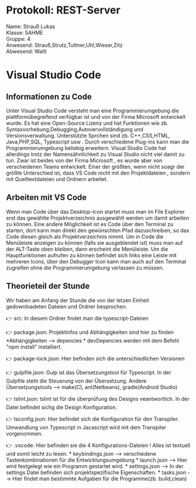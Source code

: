 # Protokoll: REST-Server
Name: Strauß Lukas   
Klasse: 5AHME    
Gruppe: 4    
Anwesend: Strauß,Strutz,Tuttner,Uhl,Wieser,Zitz  
Abwesend: Waltl

# Visual Studio Code
## Informationen zu Code
Unter Visual Studio Code versteht man eine Programmierumgebung die plattformübegreifend verfügbar ist und von der
Firma Microsoft entwickelt wurde. Es hat eine Open-Source Lizenz und hat Funktionen wie zb. Syntaxvorhebung,Debugging,Autovervollständigung und Versionsverwaltung. Unterstützte Sprchen sind zb. C++,CSS,HTML,
Java,PHP,SQL, Typescript usw .
Durch verschiedene Plug-ins kann man die Programmierumgebung beliebig erweitern. Visual Studio Code hat allerdings trotz
der Namensähnlichkeit zu Visual Studio nicht viel damit zu tun. Zwar ist beides von der Firma Microsoft , es wurde aber
von verscheidenen Teams entwickelt. Einer der größten, wenn nicht soagr der größte Unterschied ist, dass VS Code nicht mit 
den Projektdateien , sondern mit Quelltextdateien und Ordnern arbeitet. 


## Arbeiten mit VS Code
Wenn man Code über das Desktop-Icon startet muss man im File Explorer erst das gewählte Projektverzeichnis ausgewählt werden um damit arbeiten zu können. Eine andere Möglichkeit ist es Code über den Terminal zu starten, dort kann man direkt den gewünschten Pfad dazuschreiben, so das Code diesen gleich als Projektverzeichnis nimmt.
Um in Code die Menüleiste anzeigen zu können (falls sie ausgeblendet ist) muss man auf der ALT-Taste oben bleiben, dann erscheint die Menüleiste.
Um die Hauptfunktionen aufrufen zu können befindet sich links eine Leiste mit mehreren Icons, über den Debugger Icon kann man auch auf den Terminal zugreifen ohne die Programmierumgebung verlassen zu müssen.

## Theorieteil der Stunde
Wir haben am Anfang der Stunde die von der letzen Einheit gedownloadeten Dateien und Ordner besprochen.

:point_right: src: In diesem Ordner findet man die typescript-Dateien

:point_right: package.json: Projektinfos und Abhängigkeiten sind hier zu finden
                            *Abhängigkeiten --> depencies
                            * devDepencies werden mit dem Befehl "npm install" installiert.

:point_right: package-lock.json: Hier befinden sich die unterschiedlichen Versionen

:point_right: gulpfile.json: Gulp ist das Übersetzungstool für Typescript. In der Gulpfile steht die Steuerung von
                             der Übersetzung. Andere Übersetzungstools --> make(C), ant(Netbeans), gradle(Android Studio)

:point_right: tslint.json: tslint ist für die überprüfung des Designs veantwortlich. In der Datei befindet sichg die Design
                           Konfiguration.
                           
:point_right: tsconfig.json:  Hier befindet sich die Konfiguration für den Transpiler. Umwandlung von Typescript in Jacascript 
                              wird mit dem Transpiler vorgenommen. 

:point_right: .vscode: Hier befinden sie die 4 Konfigurations-Dateien ! Alles ist textuell und somit leicht zu lesen.
                       * keybindings.json --> verschiedene Tastenkombinationen für die Entwicklungsumgebung
                       * launch.json --> Hier wird festgelegt wie ein Programm gestartet wird.
                       * settings.json --> In der settings Datei befinden sich projektspezifische Eigenschaften.
                       * tasks.json -->  Hier findet man bestimmte Aufgaben für die Programme(zb. build,clean)
  
  
    
    




